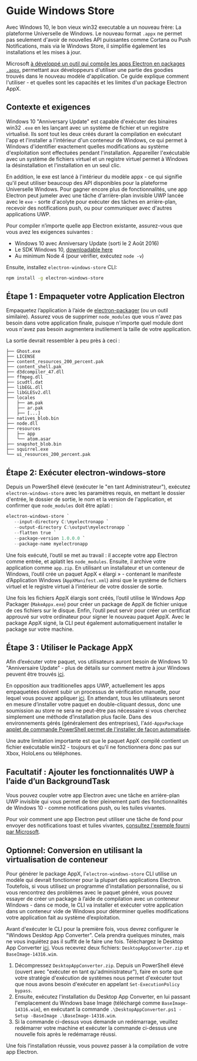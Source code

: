 # Guide Windows Store

Avec Windows 10, le bon vieux win32 executable a un nouveau frère: La plateforme Universelle de Windows. Le nouveau format `.appx` ne permet pas seulement d'avoir de nouvelles API puissantes comme Cortana ou Push Notifications, mais via le Windows Store, il simplifie également les installations et les mises à jour.

Microsoft [à développé un outil qui compile les apps Electron en packages `.appx`](https://github.com/catalystcode/electron-windows-store), permettant aux développeurs d'utiliser une partie des goodies trouvés dans le nouveau modèle d'application. Ce guide explique comment l'utiliser - et quelles sont les capacités et les limites d'un package Electron AppX.

## Contexte et exigences

Windows 10 "Anniversary Update" est capable d'exécuter des binaires win32 `.exe` en les lançant avec un système de fichier et un registre virtualisé. Ils sont tout les deux créés durant la compilation en exécutant l'app et l'installer a l'intérieur d'un conteneur de Windows, ce qui permet à Windows d'identifier exactement quelles modifications au système d'exploitation sont effectuées pendant l'installation. Appareiller l'exécutable avec un système de fichiers virtuel et un registre virtuel permet à Windows la désinstallation et l'installation en un seul clic.

En addition, le exe est lancé à l'intérieur du modèle appx - ce qui signifie qu'il peut utiliser beaucoup des API disponibles pour la plateforme Universelle Windows. Pour gagner encore plus de fonctionnalités, une app Electron peut jumeler avec une tâche d'arrière-plan invisible UWP lancée avec le `exe` - sorte d'acolyte pour exécuter des tâches en arrière-plan, recevoir des notifications push, ou pour communiquer avec d'autres applications UWP.

Pour compiler n’importe quelle app Electron existante, assurez-vous que vous avez les exigences suivantes :

* Windows 10 avec Anniversary Update (sorti le 2 Août 2016)
* Le SDK Windows 10, [downloadable here](https://developer.microsoft.com/en-us/windows/downloads/windows-10-sdk)
* Au minimum Node 4 (pour vérifier, exécutez `node -v`)

Ensuite, installez `electron-windows-store` CLI:

```sh
npm install -g electron-windows-store
```

## Étape 1 : Empaqueter votre Application Electron

Empaquetez l’application à l’aide de [electron-packager](https://github.com/electron-userland/electron-packager) (ou un outil similaire). Assurez vous de supprimer `node_modules` que vous n'avez pas besoin dans votre application finale, puisque n'importe quel module dont vous n'avez pas besoin augmentera inutilement la taille de votre application.

La sortie devrait ressembler à peu près à ceci :

```text
├── Ghost.exe
├── LICENSE 
├── content_resources_200_percent.pak 
├── content_shell.pak 
├── d3dcompiler_47.dll 
├── ffmpeg.dll 
├── icudtl.dat 
├── libEGL.dll 
├── libGLESv2.dll
├── locales
│   ├── am.pak
│   ├── ar.pak 
│   ├── [...] 
├── natives_blob.bin 
├── node.dll 
├── resources 
│   ├── app 
│   └── atom.asar 
├── snapshot_blob.bin 
├── squirrel.exe 
└── ui_resources_200_percent.pak
```

## Étape 2: Exécuter electron-windows-store

Depuis un PowerShell élevé (exécuter le "en tant Administrateur"), exécutez `electron-windows-store` avec les paramètres requis, en mettant le dossier d'entrée, le dossier de sortie, le nom et la version de l'application, et confirmer que `node_modules` doit être aplati :

```powershell
electron-windows-store `
   --input-directory C:\myelectronapp `
   --output-directory C:\output\myelectronapp `
   --flatten true `
   --package-version 1.0.0.0 `
   --package-name myelectronapp
```

Une fois exécuté, l’outil se met au travail : il accepte votre app Electron comme entrée, et aplatit les `node_modules`. Ensuite, il archive votre application comme `app.zip`. En utilisant un installateur et un conteneur de Windows, l’outil crée un paquet AppX « élargi » - contenant le manifeste d’Application Windows (`AppXManifest.xml`) ainsi que le système de fichiers virtuel et le registre virtuel à l’intérieur de votre dossier de sortie.

Une fois les fichiers AppX élargis sont créés, l’outil utilise le Windows App Packager (`MakeAppx.exe`) pour créer un package de AppX de fichier unique de ces fichiers sur le disque. Enfin, l’outil peut servir pour créer un certificat approuvé sur votre ordinateur pour signer le nouveau paquet AppX. Avec le package AppX signé, la CLI peut également automatiquement installer le package sur votre machine.

## Étape 3 : Utiliser le Package AppX

Afin d’exécuter votre paquet, vos utilisateurs auront besoin de Windows 10 "Anniversaire Update" - plus de détails sur comment mettre à jour Windows peuvent être trouvés [ici](https://blogs.windows.com/windowsexperience/2016/08/02/how-to-get-the-windows-10-anniversary-update).

En opposition aux traditionelles apps UWP, actuellement les apps empaquetées doivent subir un processus de vérification manuelle, pour lequel vous pouvez appliquer [ici](https://developer.microsoft.com/en-us/windows/projects/campaigns/desktop-bridge). En attendant, tous les utilisateurs seront en mesure d’installer votre paquet en double-cliquant dessus, donc une soumission au store ne sera ne peut-être pas nécessaire si vous cherchez simplement une méthode d’installation plus facile. Dans des environnements gérés (généralement des entreprises), l'`Add-AppxPackage` [applet de commande PowerShell permet de l'installer de façon automatisée](https://technet.microsoft.com/en-us/library/hh856048.aspx).

Une autre limitation importante est que le paquet AppX compilé contient un fichier exécutable win32 - toujours et qu’il ne fonctionnera donc pas sur Xbox, HoloLens ou téléphones.

## Facultatif : Ajouter les fonctionnalités UWP à l’aide d’un BackgroundTask

Vous pouvez coupler votre app Electron avec une tâche en arrière-plan UWP invisible qui vous permet de tirer pleinement parti des fonctionnalités de Windows 10 - comme notifications push, ou les tuiles vivantes.

Pour voir comment une app Electron peut utiliser une tâche de fond pour envoyer des notifications toast et tuiles vivantes, [consultez l'exemple fourni par Microsoft](https://github.com/felixrieseberg/electron-uwp-background).

## Optionnel: Conversion en utilisant la virtualisation de conteneur

Pour générer le package AppX, l'`electron-windows-store` CLI utilise un modèle qui devrait fonctionner pour la plupart des applications Electron. Toutefois, si vous utilisez un programme d’installation personnalisé, ou si vous rencontrez des problèmes avec le paquet généré, vous pouvez essayer de créer un package à l’aide de compilation avec un conteneur Windows - dans ce mode, le CLI va installer et exécuter votre application dans un conteneur vide de Windows pour déterminer quelles modifications votre application fait au système d’exploitation.

Avant d'exécuter le CLI pour la première fois, vous devrez configurer le "Windows Desktop App Converter". Cela prendra quelques minutes, mais ne vous inquiétez pas il suffit de le faire une fois. Téléchargez le Desktop App Converter [ici](https://docs.microsoft.com/en-us/windows/uwp/porting/desktop-to-uwp-run-desktop-app-converter). Vous recevrez deux fichiers: `DesktopAppConverter.zip` et `BaseImage-14316.wim`.

1. Décompressez `DesktopAppConverter.zip`. Depuis un PowerShell élevé (ouvert avec "exécuter en tant qu'administrateur"), faire en sorte que votre stratégie d'exécution de systèmes nous permet d'exécuter tout que nous avons besoin d'exécuter en appelant `Set-ExecutionPolicy bypass`.
2. Ensuite, exécutez l'installation du Desktop App Converter, en lui passant l'emplacement du Windows base Image (téléchargé comme `BaseImage-14316.wim`), en exécutant la commande `.\DesktopAppConverter.ps1 -Setup -BaseImage .\BaseImage-14316.wim`.
3. Si la commande ci-dessus vous demande un redémarrage, veuillez redémarrer votre machine et exécuter la commande ci-dessus une nouvelle fois après le redémarrage réussi.

Une fois l’installation réussie, vous pouvez passer à la compilation de votre app Electron.